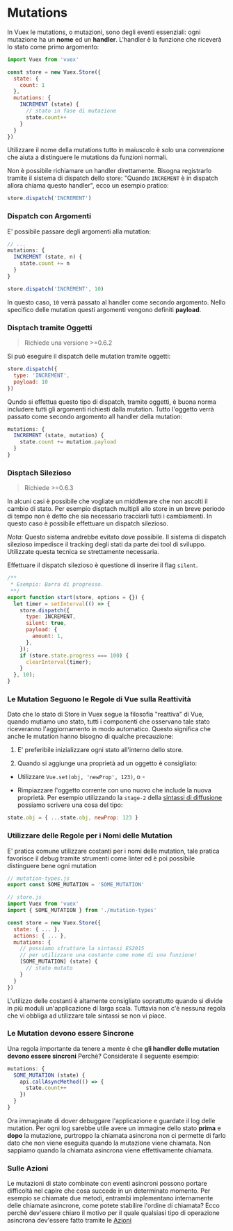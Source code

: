 # Mutations

In Vuex le mutations, o mutazioni, sono degli eventi essenziali: ogni mutazione ha un **nome** ed un **handler**. L'handler è la funzione che riceverà lo stato come primo argomento:

``` js
import Vuex from 'vuex'

const store = new Vuex.Store({
  state: {
    count: 1
  },
  mutations: {
    INCREMENT (state) {
      // stato in fase di mutazione
      state.count++
    }
  }
})
```

Utilizzare il nome della mutations tutto in maiuscolo è solo una convenzione che aiuta a distinguere le mutations da funzioni normali.

Non è possibile richiamare un handler direttamente. Bisogna registrarlo tramite il sistema di dispatch dello store: "Quando `INCREMENT` è in dispatch allora chiama questo handler", ecco un esempio pratico:

``` js
store.dispatch('INCREMENT')
```

### Dispatch con Argomenti

E' possibile passare degli argomenti alla mutation:

``` js
// ...
mutations: {
  INCREMENT (state, n) {
    state.count += n
  }
}
```

``` js
store.dispatch('INCREMENT', 10)
```

In questo caso, `10` verrà passato al handler come secondo argomento. Nello specifico delle mutation questi argomenti vengono definiti **payload**.

### Disptach tramite Oggetti

> Richiede una versione >=0.6.2

Si può eseguire il dispatch delle mutation tramite oggetti:

``` js
store.dispatch({
  type: 'INCREMENT',
  payload: 10
})
```

Qundo si effettua questo tipo di dispatch, tramite oggetti, è buona norma includere tutti gli argomenti richiesti dalla mutation. Tutto l'oggetto verrà passato come secondo argomento all handler della mutation:

``` js
mutations: {
  INCREMENT (state, mutation) {
    state.count += mutation.payload
  }
}
```

### Disptach Silezioso

> Richiede >=0.6.3

In alcuni casi è possibile che vogliate un middleware che non ascolti il cambio di stato. Per esempio disptach multipli allo store in un breve periodo di tempo non è detto che sia necessario tracciarli tutti i cambiamenti. In questo caso è possibile effettuare un dispatch silezioso.

*Nota:* Questo sistema andrebbe evitato dove possibile. Il sistema di dispatch silezioso impedisce il tracking degli stati da parte dei tool di sviluppo. Utilizzate questa tecnica se strettamente necessaria.

Effettuare il dispatch silezioso è questione di inserire il flag `silent`.

``` js
/**
 * Esempio: Barra di progresso.
 **/
export function start(store, options = {}) {
  let timer = setInterval(() => {
    store.dispatch({
      type: INCREMENT,
      silent: true,
      payload: {
        amount: 1,
      },
    });
    if (store.state.progress === 100) {
      clearInterval(timer);
    }
  }, 10);
}
```

### Le Mutation Seguono le Regole di Vue sulla Reattività

Dato che lo stato di Store in Vuex segue la filosofia "reattiva" di Vue, quando mutiamo uno stato, tutti i componenti che osservano tale stato riceveranno l'aggiornamento in modo automatico.
Questo significa che anche le mutation hanno bisogno di qualche precauzione:

1. E' preferibile inizializzare ogni stato all'interno dello store.

2. Quando si aggiunge una proprietà ad un oggetto è consigliato:

  - Utilizzare `Vue.set(obj, 'newProp', 123)`, o -

  - Rimpiazzare l'oggetto corrente con uno nuovo che include la nuova proprietà. Per esempio utilizzando la `stage-2` della [sintassi di diffusione](https://github.com/sebmarkbage/ecmascript-rest-spread) possiamo scrivere una cosa del tipo:

  ``` js
  state.obj = { ...state.obj, newProp: 123 }
  ```

### Utilizzare delle Regole per i Nomi delle Mutation

E' pratica comune utilizzare costanti per i nomi delle mutation, tale pratica favorisce il debug tramite strumenti come linter ed è poi possibile distinguere bene ogni mutation

``` js
// mutation-types.js
export const SOME_MUTATION = 'SOME_MUTATION'
```

``` js
// store.js
import Vuex from 'vuex'
import { SOME_MUTATION } from './mutation-types'

const store = new Vuex.Store({
  state: { ... },
  actions: { ... },
  mutations: {
    // possiamo sfruttare la sintassi ES2015
    // per utilizzare una costante come nome di una funzione!
    [SOME_MUTATION] (state) {
      // stato mutato
    }
  }
})
```

L'utilizzo delle costanti è altamente consigliato soprattutto quando si divide in più moduli un'applicazione di larga scala. Tuttavia non c'è nessuna regola che vi obbliga ad utilizzare tale sintassi se non vi piace.

### Le Mutation devono essere Sincrone

Una regola importante da tenere a mente è che **gli handler delle mutation devono essere sincroni** Perchè? Considerate il seguente esempio:

``` js
mutations: {
  SOME_MUTATION (state) {
    api.callAsyncMethod(() => {
      state.count++
    })
  }
}
```

Ora immaginate di dover debuggare l'applicazione e guardate il log delle mutation. Per ogni log sarebbe utile avere un immagine dello stato **prima** e **dopo** la mutazione, purtroppo la chiamata asincrona non ci permette di farlo dato che non viene eseguita quando la mutazione viene chiamata. Non sappiamo quando la chiamata asincrona viene effettivamente chiamata.

### Sulle Azioni

Le mutazioni di stato combinate con eventi asincroni possono portare difficoltà nel capire che cosa succede in un determinato momento. Per esempio se chiamate due metodi, entrambi implementano internamente delle chiamate asincrone, come potete stabilire l'ordine di chiamata? Ecco perchè dev'essere chiaro il motivo per il quale qualsiasi tipo di operazione asincrona dev'essere fatto tramite le [Azioni](actions.md)
